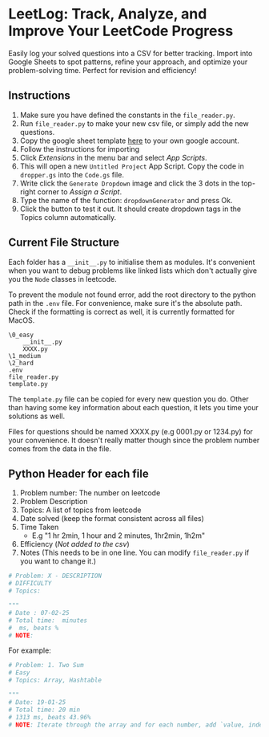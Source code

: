 # LeetLog: Track, Analyze, and Improve Your LeetCode Progress
Easily log your solved questions into a CSV for better tracking. Import into Google Sheets to spot patterns, refine your approach, and optimize your problem-solving time. Perfect for revision and efficiency!

## Instructions
1. Make sure you have defined the constants in the `file_reader.py`.
2. Run `file_reader.py` to make your new csv file, or simply add the new questions.
3. Copy the google sheet template [here](https://docs.google.com/spreadsheets/d/1P_z4wKKSM7Mgpcb_e7fETVz0-PCaAMmJQHyXrfVQ0Zg/edit?gid=18351213#gid=18351213) to your own google account.
4. Follow the instructions for importing
5. Click *Extensions* in the menu bar and select *App Scripts*.
6. This will open a new `Untitled Project` App Script. Copy the code in `dropper.gs` into the `Code.gs` file.
7. Write click the `Generate Dropdown` image and click the 3 dots in the top-right corner to *Assign a Script*.
8. Type the name of the function: `dropdownGenerator` and press Ok.
9. Click the button to test it out. It should create dropdown tags in the Topics column automatically.

## Current File Structure
Each folder has a `__init__.py` to initialise them as modules. It's convenient when you want to debug problems like linked lists which don't actually give you the `Node` classes in leetcode. 

To prevent the module not found error, add the root directory to the python path in the `.env` file. For convenience, make sure it's the absolute path. Check if the formatting is correct as well, it is currently formatted for MacOS.

```
\0_easy
    __init__.py
    XXXX.py
\1_medium
\2_hard
.env
file_reader.py
template.py
```

The `template.py` file can be copied for every new question you do. Other than having some key information about each question, it lets you time your solutions as well.

Files for questions should be named XXXX.py (e.g 0001.py or 1234.py) for your convenience. It doesn't really matter though since the problem number comes from the data in the file.

## Python Header for each file
1. Problem number: The number on leetcode
2. Problem Description
3. Topics: A list of topics from leetcode
4. Date solved (keep the format consistent across all files)
5. Time Taken
    * E.g "1 hr 2min, 1 hour and 2 minutes, 1hr2min, 1h2m"
6. Efficiency (*Not added to the csv*)
7. Notes (This needs to be in one line. You can modify `file_reader.py` if you want to change it.)

```py
# Problem: X - DESCRIPTION
# DIFFICULTY
# Topics:

"""
# Date : 07-02-25
# Total time:  minutes
#  ms, beats %
# NOTE:
```

For example:
```py
# Problem: 1. Two Sum
# Easy
# Topics: Array, Hashtable

"""
# Date: 19-01-25
# Total time: 20 min
# 1313 ms, beats 43.96%
# NOTE: Iterate through the array and for each number, add `value, index` pair-since we don't care about which `4` we look at in [1,2,4,4,4]. Also check if the complement exists already, and if so, return the current index and the complement's index. Otherwise return [0,0].
```

